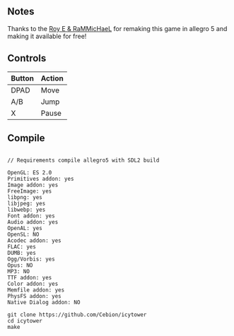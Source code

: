 ## Notes
Thanks to the [Roy E & RaMMicHaeL](https://github.com/royeldar/icytower) for remaking this game in allegro 5 and making it available for free!

## Controls

| Button | Action |
|--|--| 
|DPAD| Move|
|A/B| Jump|
|X| Pause|

## Compile

```shell

// Requirements compile allegro5 with SDL2 build

OpenGL: ES 2.0
Primitives addon: yes
Image addon: yes
FreeImage: yes
libpng: yes
libjpeg: yes
libwebp: yes
Font addon: yes
Audio addon: yes
OpenAL: yes
OpenSL: NO
Acodec addon: yes
FLAC: yes
DUMB: yes
Ogg/Vorbis: yes
Opus: NO
MP3: NO
TTF addon: yes
Color addon: yes
Memfile addon: yes
PhysFS addon: yes
Native Dialog addon: NO

git clone https://github.com/Cebion/icytower
cd icytower
make
```